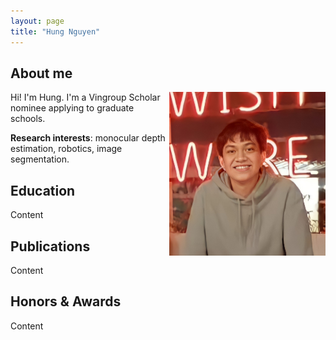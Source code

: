 ```yaml
---
layout: page
title: "Hung Nguyen"
---
```


## About me

<img style="float:right" src="assets/profile pic.jpg" width="250">

Hi! I'm Hung.
I'm a Vingroup Scholar nominee applying to graduate schools. 

**Research interests**: monocular depth estimation, robotics, image segmentation. 

## Education

Content

## Publications 

Content

## Honors & Awards

Content
